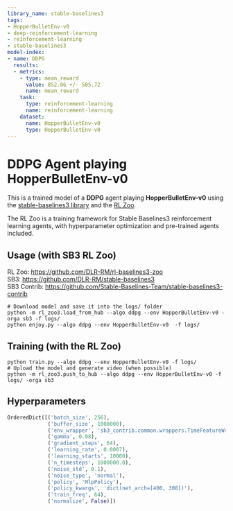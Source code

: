 ```yaml
---
library_name: stable-baselines3
tags:
- HopperBulletEnv-v0
- deep-reinforcement-learning
- reinforcement-learning
- stable-baselines3
model-index:
- name: DDPG
  results:
  - metrics:
    - type: mean_reward
      value: 852.06 +/- 505.72
      name: mean_reward
    task:
      type: reinforcement-learning
      name: reinforcement-learning
    dataset:
      name: HopperBulletEnv-v0
      type: HopperBulletEnv-v0
---
```


# **DDPG** Agent playing **HopperBulletEnv-v0**
This is a trained model of a **DDPG** agent playing **HopperBulletEnv-v0**
using the [stable-baselines3 library](https://github.com/DLR-RM/stable-baselines3)
and the [RL Zoo](https://github.com/DLR-RM/rl-baselines3-zoo).

The RL Zoo is a training framework for Stable Baselines3
reinforcement learning agents,
with hyperparameter optimization and pre-trained agents included.

## Usage (with SB3 RL Zoo)

RL Zoo: https://github.com/DLR-RM/rl-baselines3-zoo<br/>
SB3: https://github.com/DLR-RM/stable-baselines3<br/>
SB3 Contrib: https://github.com/Stable-Baselines-Team/stable-baselines3-contrib

```
# Download model and save it into the logs/ folder
python -m rl_zoo3.load_from_hub --algo ddpg --env HopperBulletEnv-v0 -orga sb3 -f logs/
python enjoy.py --algo ddpg --env HopperBulletEnv-v0  -f logs/
```

## Training (with the RL Zoo)
```
python train.py --algo ddpg --env HopperBulletEnv-v0 -f logs/
# Upload the model and generate video (when possible)
python -m rl_zoo3.push_to_hub --algo ddpg --env HopperBulletEnv-v0 -f logs/ -orga sb3
```

## Hyperparameters
```python
OrderedDict([('batch_size', 256),
             ('buffer_size', 1000000),
             ('env_wrapper', 'sb3_contrib.common.wrappers.TimeFeatureWrapper'),
             ('gamma', 0.98),
             ('gradient_steps', 64),
             ('learning_rate', 0.0007),
             ('learning_starts', 10000),
             ('n_timesteps', 1000000.0),
             ('noise_std', 0.1),
             ('noise_type', 'normal'),
             ('policy', 'MlpPolicy'),
             ('policy_kwargs', 'dict(net_arch=[400, 300])'),
             ('train_freq', 64),
             ('normalize', False)])
```
